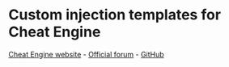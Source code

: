 # Custom injection templates for Cheat Engine

[Cheat Engine website](https://www.cheatengine.org/) - [Official forum](https://forum.cheatengine.org) - [GitHub](https://github.com/cheat-engine)
